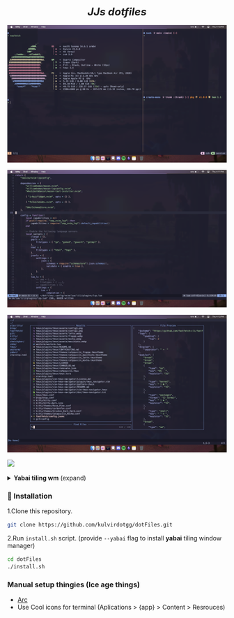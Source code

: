 <h2 align="center">
    <b style="font-size:24px;line-height:24px;vertical-align:middle;">
        <i>JJs dotfiles</i>
    </b>
</h2>

![](./assets/kitty-cat.png)

![](./assets/nvim-cat.png)

![](./assets/telescope-cat.png)

![](./assets/home.png)

<details>
    <summary>
        <b>Yabai tiling wm</b>
        <span style="font-size:14px;">(expand)</span>
    </summary>


![](./assets/yabai.png)

![](./assets/nvim-wez-fox.png)

    #### Bonus Kitty Becasue somehow even this theme looks better on Kitty than wezterm

![](./assets/kitty-fox.png)

</details>

### 🚀 Installation

1.Clone this repository.

```sh
git clone https://github.com/kulvirdotgg/dotFiles.git
```

2.Run `install.sh` script. (provide `--yabai` flag to install **yabai** tiling window manager)

```sh
cd dotFiles
./install.sh
```

### Manual setup thingies (Ice age things)
- [Arc](https://arc.net)
- Use Cool icons for terminal (Aplications > {app} > Content > Resrouces)
